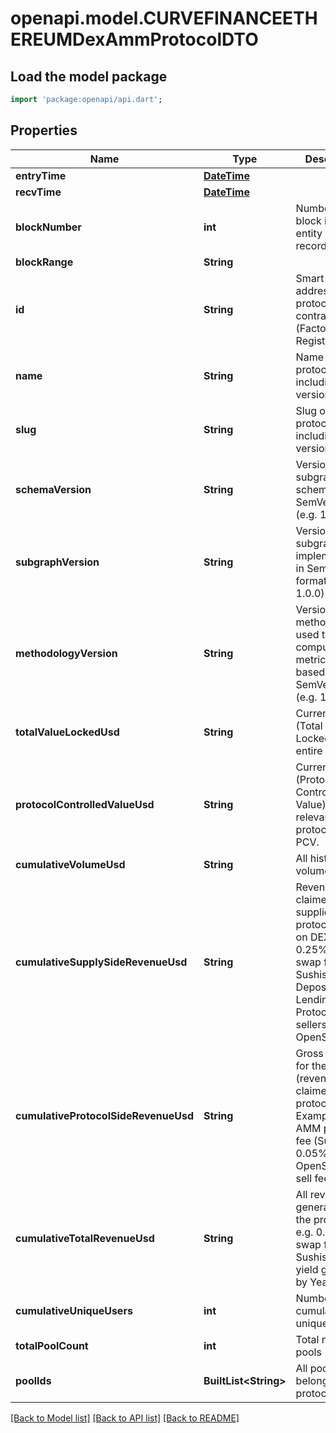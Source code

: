 # openapi.model.CURVEFINANCEETHEREUMDexAmmProtocolDTO

## Load the model package
```dart
import 'package:openapi/api.dart';
```

## Properties
Name | Type | Description | Notes
------------ | ------------- | ------------- | -------------
**entryTime** | [**DateTime**](DateTime.md) |  | [optional] 
**recvTime** | [**DateTime**](DateTime.md) |  | [optional] 
**blockNumber** | **int** | Number of block in which entity was recorded. | [optional] 
**blockRange** | **String** |  | [optional] 
**id** | **String** | Smart contract address of the protocol's main contract (Factory, Registry, etc) | [optional] 
**name** | **String** | Name of the protocol, including version. | [optional] 
**slug** | **String** | Slug of protocol, including version. | [optional] 
**schemaVersion** | **String** | Version of the subgraph schema, in SemVer format (e.g. 1.0.0) | [optional] 
**subgraphVersion** | **String** | Version of the subgraph implementation, in SemVer format (e.g. 1.0.0) | [optional] 
**methodologyVersion** | **String** | Version of the methodology used to compute metrics, loosely based on SemVer format (e.g. 1.0.0) | [optional] 
**totalValueLockedUsd** | **String** | Current TVL (Total Value Locked) of the entire protocol | [optional] 
**protocolControlledValueUsd** | **String** | Current PCV (Protocol Controlled Value). Only relevant for protocols with PCV. | [optional] 
**cumulativeVolumeUsd** | **String** | All historical volume in USD | [optional] 
**cumulativeSupplySideRevenueUsd** | **String** | Revenue claimed by suppliers to the protocol. LPs on DEXs (e.g. 0.25% of the swap fee in Sushiswap). Depositors on Lending Protocols. NFT sellers on OpenSea. | [optional] 
**cumulativeProtocolSideRevenueUsd** | **String** | Gross revenue for the protocol (revenue claimed by protocol). Examples: AMM protocol fee (Sushi’s 0.05%). OpenSea 10% sell fee. | [optional] 
**cumulativeTotalRevenueUsd** | **String** | All revenue generated by the protocol. e.g. 0.30% of swap fee in Sushiswap, all yield generated by Yearn. | [optional] 
**cumulativeUniqueUsers** | **int** | Number of cumulative unique users | [optional] 
**totalPoolCount** | **int** | Total number of pools | [optional] 
**poolIds** | **BuiltList&lt;String&gt;** | All pools that belong to this protocol | [optional] 

[[Back to Model list]](../README.md#documentation-for-models) [[Back to API list]](../README.md#documentation-for-api-endpoints) [[Back to README]](../README.md)


